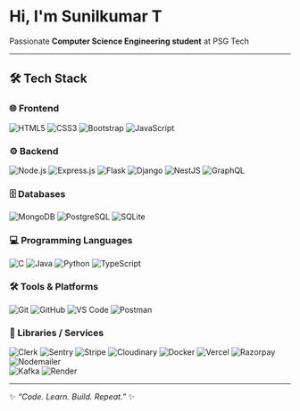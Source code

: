 # Hi, I'm Sunilkumar T  

Passionate **Computer Science Engineering student** at PSG Tech  

---

## 🛠️ Tech Stack  

### 🌐 Frontend  
![HTML5](https://img.shields.io/badge/-HTML5-E34F26?logo=html5&logoColor=white&style=flat) ![CSS3](https://img.shields.io/badge/-CSS3-1572B6?logo=css3&logoColor=white&style=flat) ![Bootstrap](https://img.shields.io/badge/-Bootstrap-7952B3?logo=bootstrap&logoColor=white&style=flat) ![JavaScript](https://img.shields.io/badge/-JavaScript-F7DF1E?logo=javascript&logoColor=black&style=flat)  

### ⚙️ Backend  
![Node.js](https://img.shields.io/badge/-Node.js-339933?logo=node.js&logoColor=white&style=flat) ![Express.js](https://img.shields.io/badge/-Express.js-000000?logo=express&logoColor=white&style=flat) ![Flask](https://img.shields.io/badge/-Flask-000000?logo=flask&logoColor=white&style=flat) ![Django](https://img.shields.io/badge/-Django-092E20?logo=django&logoColor=white&style=flat) ![NestJS](https://img.shields.io/badge/-NestJS-E0234E?logo=nestjs&logoColor=white&style=flat)  ![GraphQL](https://img.shields.io/badge/-GraphQL-E10098?logo=graphql&logoColor=white&style=flat)

### 🗄️ Databases  
![MongoDB](https://img.shields.io/badge/-MongoDB-47A248?logo=mongodb&logoColor=white&style=flat) ![PostgreSQL](https://img.shields.io/badge/-PostgreSQL-4169E1?logo=postgresql&logoColor=white&style=flat) ![SQLite](https://img.shields.io/badge/-SQLite-003B57?logo=sqlite&logoColor=white&style=flat)  

### 💻 Programming Languages  
![C](https://img.shields.io/badge/-C-A8B9CC?logo=c&logoColor=black&style=flat) ![Java](https://img.shields.io/badge/-Java-007396?logo=java&logoColor=white&style=flat) ![Python](https://img.shields.io/badge/-Python-3776AB?logo=python&logoColor=white&style=flat) ![TypeScript](https://img.shields.io/badge/-TypeScript-3178C6?logo=typescript&logoColor=white&style=flat)  

### 🛠️ Tools & Platforms  
![Git](https://img.shields.io/badge/-Git-F05032?logo=git&logoColor=white&style=flat) ![GitHub](https://img.shields.io/badge/-GitHub-181717?logo=github&logoColor=white&style=flat) ![VS Code](https://img.shields.io/badge/-VS%20Code-007ACC?logo=visual-studio-code&logoColor=white&style=flat) ![Postman](https://img.shields.io/badge/-Postman-FF6C37?logo=postman&logoColor=white&style=flat)  

### 🧩 Libraries / Services  
![Clerk](https://img.shields.io/badge/-Clerk-3B82F6?logo=clerk&logoColor=white&style=flat) ![Sentry](https://img.shields.io/badge/-Sentry-362D59?logo=sentry&logoColor=white&style=flat) ![Stripe](https://img.shields.io/badge/-Stripe-635BFF?logo=stripe&logoColor=white&style=flat) ![Cloudinary](https://img.shields.io/badge/-Cloudinary-3448C5?logo=cloudinary&logoColor=white&style=flat) ![Docker](https://img.shields.io/badge/-Docker-2496ED?logo=docker&logoColor=white&style=flat) ![Vercel](https://img.shields.io/badge/-Vercel-000000?logo=vercel&logoColor=white&style=flat) ![Razorpay](https://img.shields.io/badge/-Razorpay-02042B?logo=razorpay&logoColor=3395FF&style=flat) ![Nodemailer](https://img.shields.io/badge/-Nodemailer-339933?logo=gmail&logoColor=white&style=flat)  
![Kafka](https://img.shields.io/badge/-Kafka-231F20?logo=apachekafka&logoColor=white&style=flat) ![Render](https://img.shields.io/badge/-Render-FF3E00?logo=render&logoColor=white&style=flat)

---

✨ *“Code. Learn. Build. Repeat.”* ✨
